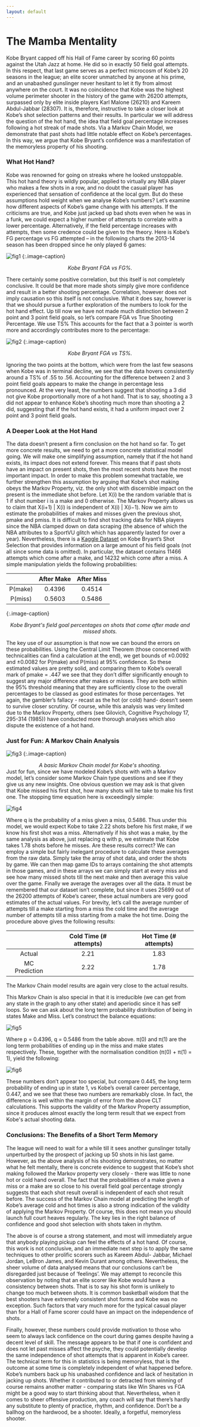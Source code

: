 ```yaml
---
layout: default
---
```

<!---
Text can be **bold**, _italic_, or ~~strikethrough~~.

[Link to another page](./another-page.html)

There should be whitespace between paragraphs.

There should be whitespace between paragraphs. We recommend including a README, or a file with information about your project.
--->
# The Mamba Mentality

Kobe Bryant capped off his Hall of Fame career by scoring 60 points against the Utah Jazz at home. He did so in
exactly 50 field goal attempts. In this respect, that last game serves as a perfect microcosm of Kobe’s 20 seasons
in the league; an elite scorer unmatched by anyone at his prime, and an unabashed gunslinger never hesitant to
let it fly from almost anywhere on the court. It was no coincidence that Kobe was the highest volume perimeter
shooter in the history of the game with 26200 attempts, surpassed only by elite inside players Karl Malone (26210)
and Kareem Abdul-Jabbar (28307). It is, therefore, instructive to take a closer look at Kobe’s shot selection
patterns and their results. In particular we will address the question of the hot hand, the idea that field goal
percentage increases following a hot streak of made shots. Via a Markov Chain Model, we demonstrate that past
shots had little notable effect on Kobe’s percentages. In this way, we argue that Kobe Bryant’s confidence was a
manifestation of the memoryless property of his shooting.

### What Hot Hand?
Kobe was renowned for going on streaks where he looked unstoppable. This hot hand theory is wildly popular,
applied to virtually any NBA player who makes a few shots in a row, and no doubt the casual player has experienced
that sensation of confidence at the local gym. But do these assumptions hold weight when we analyse Kobe’s
numbers?
Let’s examine how different aspects of Kobe’s game change with his attempts. If the criticisms are true,
and Kobe just jacked up bad shots even when he was in a funk, we could expect a higher number of attempts
to correlate with a lower percentage. Alternatively, if the field percentage increases with attempts, then some
credence could be given to the theory. Here is Kobe’s FG percentage vs FG attempted – in the following charts
the 2013-14 season has been dropped since he only played 6 games:

![fig1](./kobe/fig1.png)
{:.image-caption}
*<center>Kobe Bryant FGA vs FG%.</center>*

There certainly some positive correlation, but this itself is not completely conclusive. It could be that more made
shots simply give more confidence and result in a better shooting percentage. Correlation, however does not imply
causation so this itself is not conclusive. What it does say, however is that we should pursue a further exploration
of the numbers to look for the hot hand effect.
Up till now we have not made much distinction between 2 point and 3 point field goals, so let’s compare FGA vs
True Shooting Percentage. We use TS% This accounts for the fact that a 3 pointer is worth more and accordingly
contributes more to the percentage:

![fig2](./kobe/fig2.png)
{:.image-caption}
*<center>Kobe Bryant FGA vs TS%.</center>*

Ignoring the two points at the bottom, which were from the
last few seasons when Kobe was in terminal decline, we see that the data hovers consistently around a TS% of .55
to .56. Accounting for the difference between 2 and 3 point field goals appears to make the change in percentage
less pronounced. At the very least, the numbers suggest that shooting a 3 did not give Kobe proportionally more
of a hot hand. That is to say, shooting a 3 did not appear to enhance Kobe’s shooting much more than shooting
a 2 did, suggesting that if the hot hand exists, it had a uniform impact over 2 point and 3 point field goals.

### A Deeper Look at the Hot Hand
The data doesn’t present a firm conclusion on the hot hand so far. To get more concrete results, we need to get
a more concrete statistical model going. We will make one simplifying assumption, namely that if the hot hand
exists, its impact does not extend forever. This means that if past shots have an impact on present shots, then
the most recent shots have the most important impact. In order to make this problem somewhat tractable, we
further strengthen this assumption by arguing that Kobe’s shot making obeys the Markov Property, viz. the only
shot with discernible impact on the present is the immediate shot before.
Let X(i) be the random variable that is 1 if shot number i is a make and 0 otherwise. The Markov Property allows
us to claim that X(i+1) | X(i)
is independent of X(i) | X(i−1). Now we aim to estimate the probabilities of makes and misses
given the previous shot, pmake and pmiss.
It is difficult to find shot tracking data for NBA players since the NBA clamped down on data scraping (the
absence of which the NBA attributes to a SportVU glitch which has apparently lasted for over a year). Nevertheless,
there is a [Kaggle Dataset](https://www.kaggle.com/c/kobe-bryant-shot-selection) on Kobe Bryant’s Shot Selection that provides information on a large amount of his field
goals (not all since some data is omitted). In particular, the dataset contains 11466 attempts which come after a
make, and 14232 which come after a miss. A simple manipulation yields the following probabilities:

|  | After Make | After Miss | 
|:-------:|:----------:|:----------:|
| P(make) | 0.4396 | 0.4514 | 
| P(miss) | 0.5603 | 0.5486 |  
{:.image-caption}
*<center>Kobe Bryant's field goal percentages on shots that come after made and missed shots.</center>*

The key use of our assumption is that now we can bound the errors on these probabilities. Using the Central
Limit Theorem (those concerned with technicalities can find a calculation at the end), we get bounds of ±0.0092
and ±0.0082 for P(make) and P(miss) at 95% confidence. So these
estimated values are pretty solid, and comparing them to Kobe’s overall mark of pmake = .447 we see that they
don’t differ significantly enough to suggest any major difference after makes or misses. They are both within the
95% threshold meaning that they are sufficiently close to the overall percentages to be classed as good estimates
for those percentages. Yet again, the gambler’s fallacy - recast as the hot (or cold) hand- doesn’t seem to survive
closer scrutiny. Of course, while this analysis was very limited due to the Markov Property, others (see Gilovich, Cognitive Psychology 17, 295-314 (1985)) have conducted
more thorough analyses which also dispute the existence of a hot hand.

### Just for Fun: A Markov Chain Analysis

![fig3](./kobe/fig3.png)
{:.image-caption}
*<center>A basic Markov Chain model for Kobe's shooting.</center>*
Just for fun, since we have modeled Kobe’s shots with with a Markov model, let’s consider some Markov Chain
type questions and see if they give us any new insights. One obvious question we may ask is that given that
Kobe missed his first shot, how many shots will he take to make his first one. The stopping time equation here is
exceedingly simple:

![fig4](./kobe/eqn.png)

Where q is the probability of a miss given a miss, 0.5486. Thus under this model, we would expect Kobe to take
2.22 shots before his first make, if we know his first shot was a miss. Alternatively if his shot was a make, by the
same analysis as above, just replacing q with p, we estimate that Kobe takes 1.78 shots before he misses.
Are these results correct? We can employ a simple but fairly inelegant procedure to calculate these averages
from the raw data. Simply take the array of shot data, and order the shots by game. We can then map game IDs
to arrays containing the shot attempts in those games, and in these arrays we can simply start at every miss and
see how many missed shots till the next make and then average this value over the game. Finally we average the
averages over all the data. It must be remembered that our dataset isn’t complete, but since it uses 25699 out
of the 26200 attempts of Kobe’s career, these actual numbers are very good estimates of the actual values. For
brevity, let’s call the average number of attempts till a make starting from a miss the cold time and the average
number of attempts till a miss starting from a make the hot time. Doing the procedure above gives the following
results:

 |  | Cold Time (# attempts) | Hot Time (# attempts) |
 |:-------:|:----------:|:----------:|
 | Actual | 2.21 | 1.83 |
 | MC Prediction | 2.22 | 1.78 |

The Markov Chain model results are again very close to the actual results.

This Markov Chain is also special in that it is irreducible (we can get from any state in the graph to any other
state) and aperiodic since it has self loops. So we can ask about the long term probability distribution of being in
states Make and Miss. Let’s construct the balance equations:

![fig5](./kobe/fig5.png)

Where p = 0.4396, q = 0.5486 from the table above. π(0) and π(1) are the long term probabilities of ending up in
the miss and make states respectively. These, together with the normalisation condition (π(0) + π(1) = 1), yield the
following:

![fig6](./kobe/fig6.png)

These numbers don’t appear too special, but compare 0.445, the long term probability of ending up in state 1,
vs Kobe’s overall career percentage, 0.447, and we see that these two numbers are remarkably close. In fact, the
difference is well within the margin of error from the above CLT calculations. This supports the validity of the Markov Property
assumption, since it produces almost exactly the long term result that we expect from Kobe's actual shooting data.

### Conclusions: The Benefits of a Short Term Memory

The league will need to wait for a while till it sees another gunslinger totally unperturbed by the prospect
of jacking up 50 shots in his last game. However, as the above analysis of his shooting demonstrates, no matter
what he felt mentally, there is concrete evidence to suggest that Kobe’s shot making followed the Markov property
very closely - there was little to none hot or cold hand overall. The fact that the probabilities of a make given a
miss or a make are so close to his overall field goal percentage strongly suggests that each shot result overall is
independent of each shot result before. The success of the Markov Chain model at predicting the length of Kobe’s
average cold and hot times is also a strong indication of the validity of applying the Markov Property. Of course,
this does not mean you should launch full court heaves regularly. The key lies in the right balance of confidence
and good shot selection with shots taken in rhythm.

The above is of course a strong statement, and most will immediately argue that anybody playing pickup can
feel the effects of a hot hand. Of course, this work is not conclusive, and an immediate next step is to apply
the same techniques to other prolific scorers such as Kareem Abdul- Jabbar, Michael Jordan, LeBron James, and
Kevin Durant among others. Nevertheless, the sheer volume of data analysed means that our conclusions can’t be
disregarded just because of ‘feelings’. We may attempt to reconcile this observation by noting that an elite scorer
like Kobe would have a consistency between shots. That is to say his shot form is unlikely to change too much
between shots. It is common basketball wisdom that the best shooters have extremely consistent shot forms and
Kobe was no exception. Such factors that vary much more for the typical casual player than for a Hall of Fame
scorer could have an impact on the independence of shots.

Finally, however, these numbers could provide motivation to those who seem to always lack confidence on the
court during games despite having a decent level of skill. The message appears to be that if one is confident
and does not let past misses affect the psyche, they could potentially develop the same independence of shot
attempts that is apparent in Kobe’s career. The technical term for this in statistics is being memoryless, that
is the outcome at some time is completely independent of what happened before. Kobe’s numbers back up his
unabashed confidence and lack of hesitation in jacking up shots. Whether it contributed to or detracted from
winning of course remains another matter - comparing stats like Win Shares vs FGA might be a good way to start
thinking about that. Nevertheless, when it comes to sheer offensive production, any coach will say that there’s
hardly any substitute to plenty of practice, rhythm, and confidence. Don’t be a ballhog on the hardwood, be a
shooter. Ideally, a forgetful, memoryless shooter.


